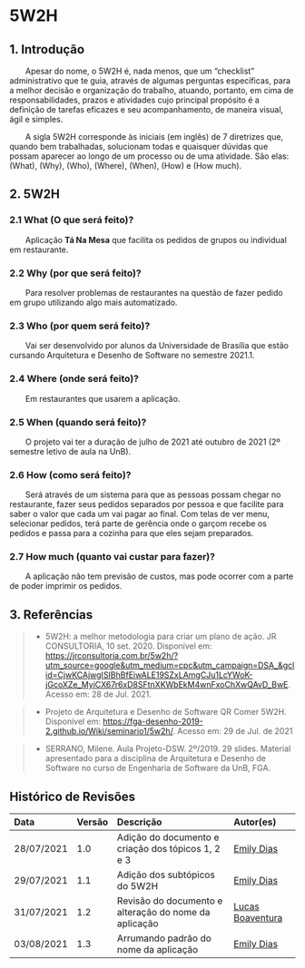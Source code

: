 # 5W2H

## 1. Introdução

&emsp;&emsp;Apesar do nome, o 5W2H é, nada menos, que um “checklist” administrativo que te guia, através de algumas perguntas específicas, para a melhor decisão e organização do trabalho, atuando, portanto, em cima de responsabilidades, prazos e atividades cujo principal propósito é a definição de tarefas eficazes e seu acompanhamento, de maneira visual, ágil e simples.

&emsp;&emsp;A sigla 5W2H corresponde às iniciais (em inglês) de 7 diretrizes que, quando bem trabalhadas, solucionam todas e quaisquer dúvidas que possam aparecer ao longo de um processo ou de uma atividade. São elas: (What), (Why), (Who), (Where), (When), (How) e (How much).

## 2. 5W2H

### 2.1 What (O que será feito)?

&emsp;&emsp;Aplicação **Tá Na Mesa** que facilita os pedidos de grupos ou individual em restaurante.

### 2.2 Why (por que será feito)?

&emsp;&emsp;Para resolver problemas de restaurantes na questão de fazer pedido em grupo utilizando algo mais automatizado.

### 2.3 Who (por quem será feito)?

&emsp;&emsp;Vai ser desenvolvido por alunos da Universidade de Brasília que estão cursando Arquitetura e Desenho de Software no semestre 2021.1.

### 2.4 Where (onde será feito)?

&emsp;&emsp;Em restaurantes que usarem a aplicação.

### 2.5 When (quando será feito)?

&emsp;&emsp;O projeto vai ter a duração de julho de 2021 até outubro de 2021 (2º semestre letivo de aula na UnB).

### 2.6 How (como será feito)?

&emsp;&emsp;Será através de um sistema para que as pessoas possam chegar no restaurante, fazer seus pedidos separados por pessoa e que facilite para saber o valor que cada um vai pagar ao final. Com telas de ver menu, selecionar pedidos, terá parte de gerência onde o garçom recebe os pedidos e passa para a cozinha para que eles sejam preparados.

### 2.7 How much (quanto vai custar para fazer)?

&emsp;&emsp;A aplicação não tem previsão de custos, mas pode ocorrer com a parte de poder imprimir os pedidos.

## 3. Referências

> - 5W2H: a melhor metodologia para criar um plano de ação. JR CONSULTORIA, 10 set. 2020. Disponível em: https://jrconsultoria.com.br/5w2h/?utm_source=google&utm_medium=cpc&utm_campaign=DSA_&gclid=CjwKCAjwgISIBhBfEiwALE19SZxLAmgCJu1LcYWoK-jGcoXZe_MyiCX67r6xD8SFtnXKWbEkM4wnFxoChXwQAvD_BwE. Acesso em: 28 de Jul. 2021.

> - Projeto de Arquitetura e Desenho de Software QR Comer 5W2H. Disponível em: https://fga-desenho-2019-2.github.io/Wiki/seminario1/5w2h/. Acesso em: 29 de Jul. de 2021

> - SERRANO, Milene. Aula Projeto-DSW. 2º/2019. 29 slides. Material apresentado para a disciplina de Arquitetura e Desenho de Software no curso de Engenharia de Software da UnB, FGA.

## Histórico de Revisões

| Data       | Versão | Descrição                                             | Autor(es)                                            |
| :--------- | :----- | :---------------------------------------------------- | :--------------------------------------------------- |
| 28/07/2021 | 1.0    | Adição do documento e criação dos tópicos 1, 2 e 3    | [Emily Dias](https://github.com/emysdias)            |
| 29/07/2021 | 1.1    | Adição dos subtópicos do 5W2H                         | [Emily Dias](https://github.com/emysdias)            |
| 31/07/2021 | 1.2    | Revisão do documento e alteração do nome da aplicação | [Lucas Boaventura](https://github.com/lboaventura25) |
| 03/08/2021 | 1.3    | Arrumando padrão do nome da aplicação                 | [Emily Dias](https://github.com/emysdias)            |
